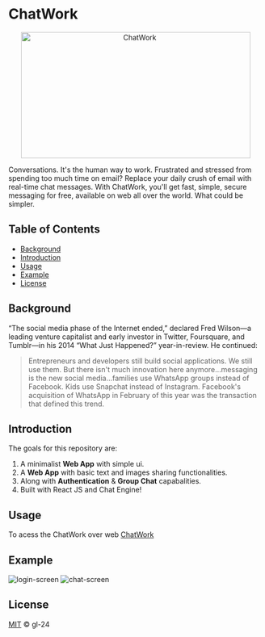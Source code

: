 # ChatWork
<div>
  <p align="center">
    <img height="250px" width="95%" src="https://user-images.githubusercontent.com/67200542/195823434-5ed622b7-1c20-46c6-8064-5dcd5d6f5ca6.png" alt="ChatWork" />
  </p> 
</div>

<div>
  Conversations. It's the human way to work.
  Frustrated and stressed from spending too much time on email?
  Replace your daily crush of email with real-time chat messages. 
  With ChatWork, you'll get fast, simple, secure messaging
  for free, available on web all over the world.
  What could be simpler.
</div>


## Table of Contents

- [Background](#background)
- [Introduction](#introduction)
- [Usage](#usage)
- [Example](#example)
- [License](#license)

## Background
“The social media phase of the Internet ended,” declared Fred Wilson—a leading venture capitalist and early investor in Twitter, Foursquare, and Tumblr—in his 2014 “What Just Happened?” year-in-review. He continued:

> Entrepreneurs and developers still build social applications. We still use them. But there isn't much innovation here anymore…messaging is the new social media…families use WhatsApp groups instead of Facebook. Kids use Snapchat instead of Instagram. Facebook's acquisition of WhatsApp in February of this year was the transaction that defined this trend.

## Introduction

The goals for this repository are:

1. A minimalist **Web App** with simple ui. 
2. A **Web App** with basic text and images sharing functionalities.
3. Along with **Authentication** & **Group Chat** capabalities.
4. Built with React JS and Chat Engine!

## Usage

To acess the ChatWork over web [ChatWork](https://chatwork.netlify.app/)


## Example

<div>
    <img src="https://user-images.githubusercontent.com/67200542/195831037-0b312e1b-893d-4cdd-8e5a-763969ca9083.png" alt="login-screen"/>
    <img src="https://user-images.githubusercontent.com/67200542/195831307-0905e6df-df66-4098-9a44-2ac5eed5e901.png" alt="chat-screen"/>
</div>

## License

[MIT](LICENSE) © gl-24

